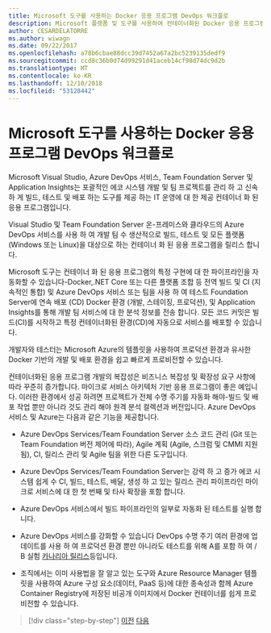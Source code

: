 ```yaml
---
title: Microsoft 도구를 사용하는 Docker 응용 프로그램 DevOps 워크플로
description: Microsoft 플랫폼 및 도구를 사용하여 컨테이너화된 Docker 응용 프로그램 수명 주기 및 Microsoft 도구를 사용하는 DevOps 워크플로
author: CESARDELATORRE
ms.author: wiwagn
ms.date: 09/22/2017
ms.openlocfilehash: a78b6cbae88dcc39d7452a67a2bc5239135dedf9
ms.sourcegitcommit: ccd8c36b0d74d99291d41aceb14cf98d74dc9d2b
ms.translationtype: MT
ms.contentlocale: ko-KR
ms.lasthandoff: 12/10/2018
ms.locfileid: "53128442"
---
```

# <a name="docker-application-devops-workflow-with-microsoft-tools"></a>Microsoft 도구를 사용하는 Docker 응용 프로그램 DevOps 워크플로

Microsoft Visual Studio, Azure DevOps 서비스, Team Foundation Server 및 Application Insights는 포괄적인 에코 시스템 개발 및 팀 프로젝트를 관리 하 고 신속 하 게 빌드, 테스트 및 배포 하는 도구를 제공 하는 IT 운영에 대 한 제공 컨테이너 화 된 응용 프로그램입니다.

Visual Studio 및 Team Foundation Server 온-프레미스와 클라우드의 Azure DevOps 서비스를 사용 하 여 개발 팀 수 생산적으로 빌드, 테스트 및 모든 플랫폼 (Windows 또는 Linux)을 대상으로 하는 컨테이너 화 된 응용 프로그램을 릴리스 합니다.

Microsoft 도구는 컨테이너 화 된 응용 프로그램의 특정 구현에 대 한 파이프라인을 자동화할 수 있습니다-Docker,.NET Core 또는 다른 플랫폼 조합 등 전역 빌드 및 CI (지속적인 통합) 및 Azure DevOps 서비스 또는 팀을 사용 하 여 테스트 Foundation Server에 연속 배포 (CD) Docker 환경 (개발, 스테이징, 프로덕션), 및 Application Insights를 통해 개발 팀 서비스에 대 한 분석 정보를 전송 합니다. 모든 코드 커밋은 빌드(CI)를 시작하고 특정 컨테이너화된 환경(CD)에 자동으로 서비스를 배포할 수 있습니다.

개발자와 테스터는 Microsoft Azure의 템플릿을 사용하여 프로덕션 환경과 유사한 Docker 기반의 개발 및 배포 환경을 쉽고 빠르게 프로비전할 수 있습니다.

컨테이너화된 응용 프로그램 개발의 복잡성은 비즈니스 복잡성 및 확장성 요구 사항에 따라 꾸준히 증가합니다. 마이크로 서비스 아키텍처 기반 응용 프로그램이 좋은 예입니다. 이러한 환경에서 성공 하려면 프로젝트가 전체 수명 주기를 자동화 해야-빌드 및 배포 작업 뿐만 아니라 것도 관리 해야 원격 분석 컬렉션과 버전입니다. Azure DevOps 서비스 및 Azure는 다음과 같은 기능을 제공합니다.

-   Azure DevOps Services/Team Foundation Server 소스 코드 관리 (Git 또는 Team Foundation 버전 제어에 따라), Agile 계획 (Agile, 스크럼 및 CMMI 지원 됨), CI, 릴리스 관리 및 Agile 팀을 위한 다른 도구입니다.

-   Azure DevOps Services/Team Foundation Server는 강력 하 고 증가 에코 시스템 쉽게 수 CI, 빌드, 테스트, 배달, 생성 하 고 있는 릴리스 관리 파이프라인 마이크로 서비스에 대 한 첫 번째 및 타사 확장을 포함 합니다.

-   Azure DevOps 서비스에서 빌드 파이프라인의 일부로 자동화 된 테스트를 실행 합니다.

-   Azure DevOps 서비스를 강화할 수 있습니다 DevOps 수명 주기 여러 환경에 업데이트를 사용 하 여 프로덕션 환경 뿐만 아니라도 테스트를 위해 A를 포함 하 여 / B 실험 [카나리아 릴리스](https://martinfowler.com/bliki/CanaryRelease.html)등입니다.

-   조직에서는 이미 사용법을 잘 알고 있는 도구와 Azure Resource Manager 템플릿을 사용하여 Azure 구성 요소(데이터, PaaS 등)에 대한 종속성과 함께 Azure Container Registry에 저장된 비공개 이미지에서 Docker 컨테이너를 쉽게 프로비전할 수 있습니다.

>[!div class="step-by-step"]
>[이전](../design-develop-containerized-apps/set-up-windows-containers-with-powershell.md)
>[다음](docker-application-outer-loop-devops-workflow.md)